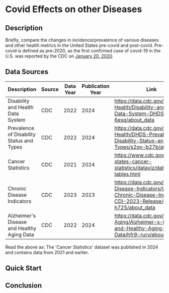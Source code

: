 # Covid Effects on other Diseases

## Description

Briefly, compare the changes in incidence/prevalence of various diseases and other health metrics in the United States pre-covid and post-covid. Pre-covid is defined as pre-2020, as the first confirmed case of covid-19 in the U.S. was reported by the CDC on [January 20, 2020](https://www.cdc.gov/museum/timeline/covid19.html).

## Data Sources

| Description | Source | Data Year | Publication Year | Link | Additional Comments |
| ------------- | -------------- | -------------- | -------------- | -------------- | -------------- |
| Disability and Health Data System | CDC | 2022 | 2024 | https://data.cdc.gov/Disability-Health/Disability-and-Health-Data-System-DHDS-/k62p-6esq/about_data | | 
| Prevalence of Disability Status and Types | CDC | 2022 | 2024 | https://data.cdc.gov/Disability-Health/DHDS-Prevalence-of-Disability-Status-and-Types/s2qv-b27b/about_data | |
| Cancer Statistics  | CDC | 2021 | 2024 | https://www.cdc.gov/united-states-cancer-statistics/dataviz/data-tables.html | | 
| Chronic Disease Indicators | CDC | 2023 | 2023 | https://data.cdc.gov/Chronic-Disease-Indicators/U-S-Chronic-Disease-Indicators-CDI-2023-Release/g4ie-h725/about_data | The indicators are further described [here](https://www.cdc.gov/mmwr/preview/mmwrhtml/rr6401a1.htm) |
| Alzheimer's Disease and Healthy Aging Data | CDC | 2022 | 2024 | https://data.cdc.gov/Healthy-Aging/Alzheimer-s-Disease-and-Healthy-Aging-Data/hfr9-rurv/about_data | |

Read the above as: The 'Cancer Statistics' dataset was published in 2024 and contains data from 2021 and earlier.

## Quick Start

## Conclusion

